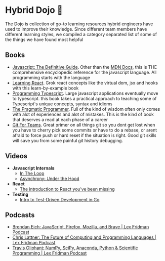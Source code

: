 # Hybrid Dojo 📖
The Dojo is collection of go-to learning resources hybrid engineers have used to improve their knowledge. Since different team members have different learning styles, we compiled a category separated list of some of the things we have found most helpful 


## Books
- [Javascript: The Definitive Guide](https://www.oreilly.com/library/view/javascript-the-definitive/9781491952016/). Other than the [MDN Docs](https://developer.mozilla.org/en-US/), this is THE comprehensive encyclopedic reference for the javascript language. All programming starts with the language
- [Learning React](https://www.oreilly.com/library/view/learning-react-2nd/9781492051718/). Grok react concepts like the virtual dom, jsx and hooks with this learn-by-example book
- [Programming Typescript](https://www.oreilly.com/library/view/programming-typescript/9781492037644/). Large javascript applications eventually move to typescript. this book takes a practical approach to teaching some of Typescript's unique concepts, syntax and idioms
- [The Pragmatic Programmer](https://www.amazon.com/Pragmatic-Programmer-journey-mastery-Anniversary-dp-0135957052/dp/0135957052/ref=dp_ob_title_bk). Full of the kind of wisdom often only comes with alot of experiences and alot of mistakes. This is the kind of book that deserves a read at each phase of a career
- [Git For Teams](https://www.oreilly.com/library/view/git-for-teams/9781491911204/). Great primer on all things git so you dont get lost when you have to cherry pick some commits or have to do a rebase, or arent afraid to force push or hard reset if the situation is right. Good git skills will save you from some painful git history debugging.

## Videos
- **Javascript Internals**
  - [In The Loop](https://www.youtube.com/watch?v=cCOL7MC4Pl0)
  - [Asynchrony: Under the Hood](https://www.youtube.com/watch?v=SrNQS8J67zc)
- **React**
  - [The introduction to React you've been missing](https://www.youtube.com/watch?v=SAIdyBFHfVU&t=5s)
- **Testing**
  - [Intro to Test-Driven Development in Go](https://www.youtube.com/watch?v=Bt1ZA82SF4o)


## Podcasts
  - [Brendan Eich: JavaScript, Firefox, Mozilla, and Brave | Lex Fridman Podcast](https://www.youtube.com/watch?v=krB0enBeSiE)
  - [Chris Lattner: The Future of Computing and Programming Languages | Lex Fridman Podcast](https://www.youtube.com/watch?v=nWTvXbQHwWs)
  - [Travis Oliphant: NumPy, SciPy, Anaconda, Python & Scientific Programming | Lex Fridman Podcast](https://www.youtube.com/watch?v=gFEE3w7F0ww)
